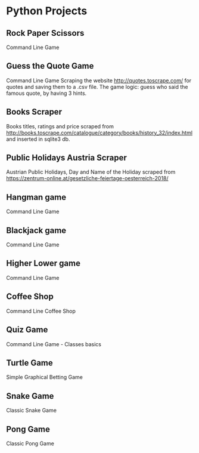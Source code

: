 # Python Projects

## Rock Paper Scissors
Command Line Game

## Guess the Quote Game
Command Line Game
Scraping the website http://quotes.toscrape.com/ for quotes and saving them to a .csv file. The game logic: guess who said the famous quote, by having 3 hints. 


## Books Scraper
Books titles, ratings and price scraped from http://books.toscrape.com/catalogue/category/books/history_32/index.html and inserted in sqlite3 db.

## Public Holidays Austria Scraper
Austrian Public Holidays, Day and Name of the Holiday scraped from https://zentrum-online.at/gesetzliche-feiertage-oesterreich-2018/ 

## Hangman game
Command Line Game

## Blackjack game
Command Line Game

## Higher Lower game
Command Line Game

## Coffee Shop
Command Line Coffee Shop

## Quiz Game
Command Line Game - Classes basics

## Turtle Game
Simple Graphical Betting Game

## Snake Game
Classic Snake Game

## Pong Game
Classic Pong Game